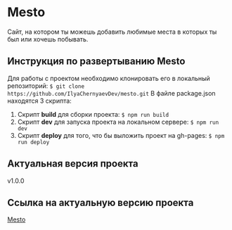 # Mesto
Сайт, на котором ты можешь добавить любимые места в которых ты был или хочешь побывать.

## Инструкция по развертыванию Mesto
Для работы с проектом необходимо клонировать его в локальный репозиторий:
`$ git clone https://github.com/IlyaChernyaevDev/mesto.git`
В файле package.json находятся 3 скрипта:
1. Cкрипт **build** для сборки проекта:
`$ npm run build`
2. Скрипт **dev** для запуска проекта на локальном сервере:
`$ npm run dev`
3. Скрипт **deploy** для того, что бы выложить проект на gh-pages:
`$ npm run deploy`

## Актуальная версия проекта
v1.0.0

## Ссылка на актуальную версию проекта
[Mesto](https://ilyachernyaevdev.github.io/mesto/)